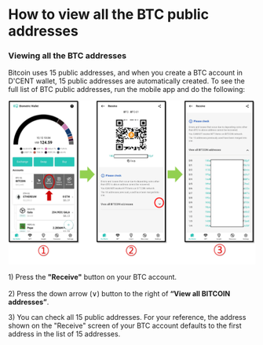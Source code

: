 # How to view all the BTC public addresses

### Viewing all the BTC addresses

Bitcoin uses 15 public addresses, and when you create a BTC account in D'CENT wallet, 15 public addresses are automatically created. To see the full list of BTC public addresses, run the mobile app and do the following:

![](../../.gitbook/assets/BTC전체주소확인-eng.png)

1\) Press the **"Receive"** button on your BTC account.\
\
2\) Press the down arrow (∨) button to the right of **“View all BITCOIN addresses”**.

3\) You can check all 15 public addresses. For your reference, the address shown on the "Receive" screen of your BTC account defaults to the first address in the list of 15 addresses.

